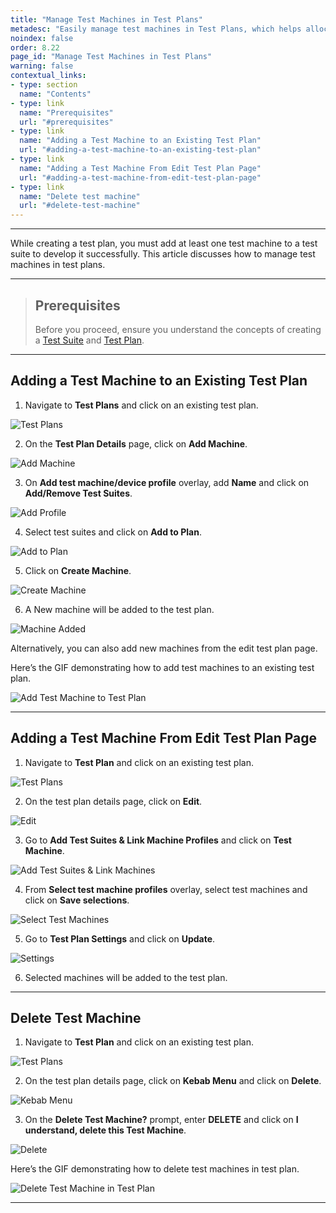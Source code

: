 ```yaml
---
title: "Manage Test Machines in Test Plans"
metadesc: "Easily manage test machines in Test Plans, which helps allocate tests to specific machines. Learn how to allot test machines for test plans in Testsigma."
noindex: false
order: 8.22
page_id: "Manage Test Machines in Test Plans"
warning: false
contextual_links:
- type: section
  name: "Contents" 
- type: link
  name: "Prerequisites"
  url: "#prerequisites"
- type: link
  name: "Adding a Test Machine to an Existing Test Plan"
  url: "#adding-a-test-machine-to-an-existing-test-plan"
- type: link
  name: "Adding a Test Machine From Edit Test Plan Page"
  url: "#adding-a-test-machine-from-edit-test-plan-page"
- type: link
  name: "Delete test machine"
  url: "#delete-test-machine"
---
```



---

While creating a test plan, you must add at least one test machine to a test suite to develop it successfully. This article discusses how to manage test machines in test plans.


---

> ## **Prerequisites**
>
> Before you proceed, ensure you understand the concepts of creating a [Test Suite](https://testsigma.com/docs/test-management/test-suites/overview/) and [Test Plan](https://testsigma.com/docs/test-management/test-plans/overview/).


---

## **Adding a Test Machine to an Existing Test Plan**

1. Navigate to **Test Plans** and click on an existing test plan.

![Test Plans](https://s3.amazonaws.com/static-docs.testsigma.com/new_images/projects/applications/tmitpnav.png)


2. On the **Test Plan Details** page, click on **Add Machine**.

![Add Machine](https://s3.amazonaws.com/static-docs.testsigma.com/new_images/projects/applications/tmitpatm.png)

3. On **Add test machine/device profile** overlay, add **Name** and click on **Add/Remove Test Suites**.

![Add Profile](https://s3.amazonaws.com/static-docs.testsigma.com/new_images/projects/applications/tmitptmprofile.png)

4. Select test suites and click on **Add to Plan**.

![Add to Plan](https://s3.amazonaws.com/static-docs.testsigma.com/new_images/projects/applications/tmitpaddtoplan.png)

5. Click on **Create Machine**.

![Create Machine](https://s3.amazonaws.com/static-docs.testsigma.com/new_images/projects/applications/tmitpcrmac.png)

6. A New machine will be added to the test plan. 

![Machine Added](https://s3.amazonaws.com/static-docs.testsigma.com/new_images/projects/applications/tmitpmiattp.png)

Alternatively, you can also add new machines from the edit test plan page. 

Here’s the GIF demonstrating how to add test machines to an existing test plan.

![Add Test Machine to Test Plan](https://s3.amazonaws.com/static-docs.testsigma.com/new_images/projects/applications/TestMachine.gif)

---

## **Adding a Test Machine From Edit Test Plan Page**

1. Navigate to **Test Plan** and click on an existing test plan.

![Test Plans](https://s3.amazonaws.com/static-docs.testsigma.com/new_images/projects/applications/tmitpnav.png)

2. On the test plan details page, click on **Edit**.

![Edit](https://s3.amazonaws.com/static-docs.testsigma.com/new_images/projects/applications/tmitpedit.png)

3. Go to **Add Test Suites & Link Machine Profiles** and click on **Test Machine**. 

![Add Test Suites & Link Machines](https://s3.amazonaws.com/static-docs.testsigma.com/new_images/projects/applications/tmitpstwo.png)

4. From **Select test machine profiles** overlay, select test machines and click on **Save selections**. 

![Select Test Machines](https://s3.amazonaws.com/static-docs.testsigma.com/new_images/projects/applications/tmitpsss.png)

5. Go to **Test Plan Settings** and click on **Update**.

![Settings](https://s3.amazonaws.com/static-docs.testsigma.com/new_images/projects/applications/tmitpsupdate.png)

6. Selected machines will be added to the test plan.

---

## **Delete Test Machine**

1. Navigate to **Test Plan** and click on an existing test plan.

![Test Plans](https://s3.amazonaws.com/static-docs.testsigma.com/new_images/projects/applications/tmitpnavtpe.png)

2. On the test plan details page, click on **Kebab Menu** and click on **Delete**.

![Kebab Menu](https://s3.amazonaws.com/static-docs.testsigma.com/new_images/projects/applications/tmitpkm.png)

3. On the **Delete Test Machine?** prompt, enter **DELETE** and click on **I understand, delete this Test Machine**.

![Delete](https://s3.amazonaws.com/static-docs.testsigma.com/new_images/projects/applications/tmitpprompt.png)

Here’s the GIF demonstrating how to delete test machines in test plan.

![Delete Test Machine in Test Plan](https://s3.amazonaws.com/static-docs.testsigma.com/new_images/projects/applications/DeleteTestMadhine.gif)

---
